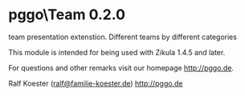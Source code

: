 # pggo\Team 0.2.0

team presentation extenstion. Different teams by different categories

This module is intended for being used with Zikula 1.4.5 and later.

For questions and other remarks visit our homepage http://pggo.de.

Ralf Koester (ralf@familie-koester.de)
http://pggo.de
